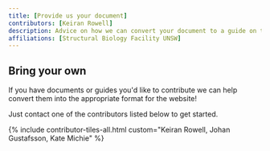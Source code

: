 ```yaml
---
title: [Provide us your document]
contributors: [Keiran Rowell]
description: Advice on how we can convert your document to a guide on the website 
affiliations: [Structural Biology Facility UNSW]
---
```


## Bring your own

If you have documents or guides you'd like to contribute we can help convert them into the appropriate format for the website!

Just contact one of the contributors listed below to get started.

{% include contributor-tiles-all.html custom="Keiran Rowell, Johan Gustafsson, Kate Michie" %}




